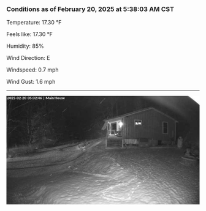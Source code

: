 ### Conditions as of February 20, 2025 at 5:38:03 AM CST 

Temperature: 17.30 &deg;F

Feels like: 17.30 &deg;F

Humidity: 85%

Wind Direction: E

Windspeed: 0.7 mph

Wind Gust: 1.6 mph

---

<img src="./images/latest.jpeg"/>

